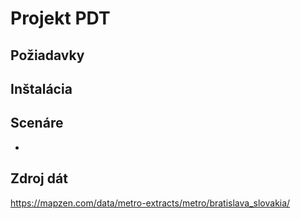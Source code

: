 # Projekt PDT

## Požiadavky

## Inštalácia

## Scenáre
-

## Zdroj dát
https://mapzen.com/data/metro-extracts/metro/bratislava_slovakia/
